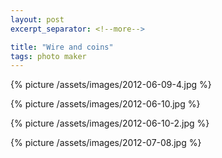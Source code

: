 ```yaml
---
layout: post
excerpt_separator: <!--more-->

title: "Wire and coins"
tags: photo maker
---
```


{% picture /assets/images/2012-06-09-4.jpg %}

{% picture /assets/images/2012-06-10.jpg %}

{% picture /assets/images/2012-06-10-2.jpg %}

{% picture /assets/images/2012-07-08.jpg %}
<!--more-->
